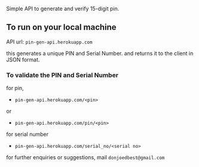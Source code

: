 Simple API to generate and verify 15-digit pin.

## To run on your local machine
API url: ``pin-gen-api.herokuapp.com``

this generates a unique PIN and Serial Number. and returns it to the client in JSON format.

### To validate the PIN and Serial Number

for pin,

- `pin-gen-api.herokuapp.com/<pin>`

or

- `pin-gen-api.herokuapp.com/pin/<pin>`

for serial number

- `pin-gen-api.herokuapp.com/serial_no/<serial no>`



for further enquiries or suggestions, mail `donjoedbest@gmail.com` 